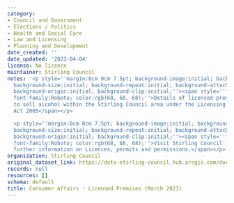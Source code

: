 ```yaml
---
category:
- Council and Government
- Elections / Politics
- Health and Social Care
- Law and Licensing
- Planning and Development
date_created: ''
date_updated: '2023-04-04'
license: No licence
maintainer: Stirling Council
notes: '<p style=''margin:0cm 0cm 7.5pt; background-image:initial; background-position:initial;
  background-size:initial; background-repeat:initial; background-attachment:initial;
  background-origin:initial; background-clip:initial;''><span style=''font-size:11pt;
  font-family:Roboto; color:rgb(68, 68, 68);''>Details of licensed premises approved
  to sell alcohol within the Stirling Council area under the Licensing (Scotland)
  Act 2005</span></p>

  <p style=''margin:0cm 0cm 7.5pt; background-image:initial; background-position:initial;
  background-size:initial; background-repeat:initial; background-attachment:initial;
  background-origin:initial; background-clip:initial;''><span style=''font-size:11pt;
  font-family:Roboto; color:rgb(68, 68, 68);''>Visit Stirling Council''s website for
  further information on Licences, permits and permissions.</span></p>'
organization: Stirling Council
original_dataset_link: https://data-stirling-council.hub.arcgis.com/documents/stirling-council::consumer-affairs-licensed-premises-march-2023
records: null
resources: []
schema: default
title: Consumer Affairs - Licensed Premises (March 2023)
---
```

